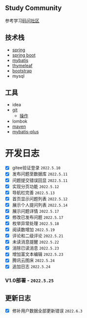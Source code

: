 ## Study Community
参考学习[码问社区](https://github.com/codedrinker/community)
## 技术栈
- [spring](https://spring.io/)
- [spring boot](https://felord.cn/_doc/_springboot/2.1.5.RELEASE/_book/)
- [mybatis](https://mybatis.net.cn/)
- [thymeleaf](https://fanlychie.github.io/post/thymeleaf.html)
- [bootstrap](https://v3.bootcss.com/)
- mysql
## 工具
- idea
- [git](https://www.runoob.com/manual/git-guide/) 
  - [操作](https://www.cnblogs.com/cxx8181602/p/11125539.html)
- lombok
- [maven](https://mvnrepository.com/)
- [mybatis-plus](https://baomidou.com/pages/49cc81/#service-crud-%E6%8E%A5%E5%8F%A3)

# 开发日志
- [x] gitee验证登录 `2022.5.10`
- [x] 发布问题至数据库 `2022.5.11`
- [x] 问题提交错误回显 `2022.5.11`
- [x] 实现分页功能 `2022.5.12`
- [x] 导航栏完善 `2022.5.13`
- [x] 首页显示问题列表 `2022.5.12`
- [x] 展示个人提问列表 `2022.5.14`
- [x] 展示问题详情 `2022.5.17`
- [x] 修改已发布问题 `2022.5.17`
- [x] 枚举异常处理 `2022.5.18`
- [x] 阅读数增加 `2022.5.19`
- [x] 评论和二级评论 `2022.5.21`
- [x] 未读消息提醒 `2022.5.22`
- [x] 消除已读消息 `2022.5.23`
- [x] 增加富文本编辑 `2022.5.23`
- [x] 腾讯云图床 `2022.5.24`
- [x] 追加日志 `2022.5.24`
### V1.0部署 - `2022.5.25`
## 更新日志
- [x] 修补用户数据全部更新错误 `2022.6.3`

